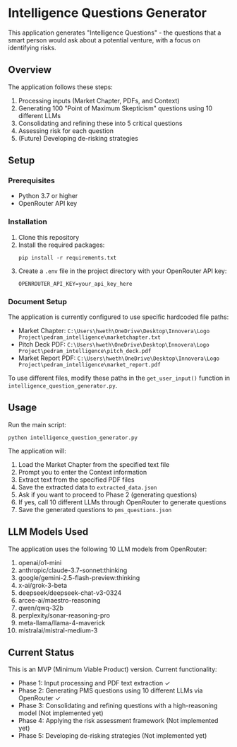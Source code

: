 # Intelligence Questions Generator

This application generates "Intelligence Questions" - the questions that a smart person would ask about a potential venture, with a focus on identifying risks.

## Overview

The application follows these steps:
1. Processing inputs (Market Chapter, PDFs, and Context)
2. Generating 100 "Point of Maximum Skepticism" questions using 10 different LLMs
3. Consolidating and refining these into 5 critical questions
4. Assessing risk for each question
5. (Future) Developing de-risking strategies

## Setup

### Prerequisites
- Python 3.7 or higher
- OpenRouter API key

### Installation

1. Clone this repository
2. Install the required packages:
   ```
   pip install -r requirements.txt
   ```
3. Create a `.env` file in the project directory with your OpenRouter API key:
   ```
   OPENROUTER_API_KEY=your_api_key_here
   ```

### Document Setup

The application is currently configured to use specific hardcoded file paths:

- Market Chapter: `C:\Users\hweth\OneDrive\Desktop\Innovera\Logo Project\pedram_intelligence\marketchapter.txt`
- Pitch Deck PDF: `C:\Users\hweth\OneDrive\Desktop\Innovera\Logo Project\pedram_intelligence\pitch_deck.pdf`
- Market Report PDF: `C:\Users\hweth\OneDrive\Desktop\Innovera\Logo Project\pedram_intelligence\market_report.pdf`

To use different files, modify these paths in the `get_user_input()` function in `intelligence_question_generator.py`.

## Usage

Run the main script:
```
python intelligence_question_generator.py
```

The application will:
1. Load the Market Chapter from the specified text file
2. Prompt you to enter the Context information
3. Extract text from the specified PDF files
4. Save the extracted data to `extracted_data.json`
5. Ask if you want to proceed to Phase 2 (generating questions)
6. If yes, call 10 different LLMs through OpenRouter to generate questions
7. Save the generated questions to `pms_questions.json`

## LLM Models Used

The application uses the following 10 LLM models from OpenRouter:

1. openai/o1-mini
2. anthropic/claude-3.7-sonnet:thinking
3. google/gemini-2.5-flash-preview:thinking
4. x-ai/grok-3-beta
5. deepseek/deepseek-chat-v3-0324
6. arcee-ai/maestro-reasoning
7. qwen/qwq-32b
8. perplexity/sonar-reasoning-pro
9. meta-llama/llama-4-maverick
10. mistralai/mistral-medium-3

## Current Status

This is an MVP (Minimum Viable Product) version. Current functionality:
- Phase 1: Input processing and PDF text extraction ✓
- Phase 2: Generating PMS questions using 10 different LLMs via OpenRouter ✓
- Phase 3: Consolidating and refining questions with a high-reasoning model (Not implemented yet)
- Phase 4: Applying the risk assessment framework (Not implemented yet)
- Phase 5: Developing de-risking strategies (Not implemented yet) 
